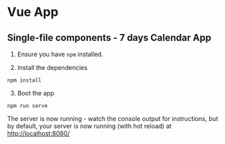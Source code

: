 # Vue App

## Single-file components - 7 days Calendar App

1. Ensure you have `npm` installed.

2. Install the dependencies

````
npm install
````

3. Boot the app

````
npm run serve
````

The server is now running - watch the console output for instructions, but by default, your server is now running (with hot reload) at [http://localhost:8080/](http://localhost:8080/)
